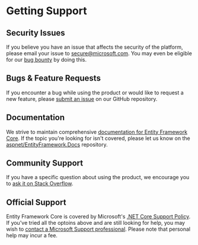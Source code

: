 Getting Support
===============

Security Issues
---------------

If you believe you have an issue that affects the security of the platform, please email your issue to secure@microsoft.com. You may even be eligible for our [bug bounty](https://technet.microsoft.com/en-us/mt764065.aspx) by doing this.

Bugs & Feature Requests
-----------------------

If you encounter a bug while using the product or would like to request a new feature, please [submit an issue](https://github.com/aspnet/EntityFrameworkCore/issues/new) on our GitHub repository.

Documentation
-------------

We strive to maintain comprehensive [documentation for Entity Framework Core](https://docs.microsoft.com/ef/core/). If the topic you're looking for isn't covered, please let us know on the [aspnet/EntityFramework.Docs](https://github.com/aspnet/EntityFramework.Docs/issues/new) repository.

Community Support
-----------------

If you have a specific question about using the product, we encourage you to [ask it on Stack Overflow](https://stackoverflow.com/questions/tagged/entity-framework-core*).

Official Support
----------------

Entity Framework Core is covered by Microsoft's [.NET Core Support Policy](https://dotnet.microsoft.com/platform/support/policy/dotnet-core). If you've tried all the optoins above and are still looking for help, you may wish to [contact a Microsoft Support professional](http://support.microsoft.com/supportforbusiness/productselection?sapId=bec2bc54-b200-6962-301f-f098532f27b2). Please note that personal help may incur a fee.
